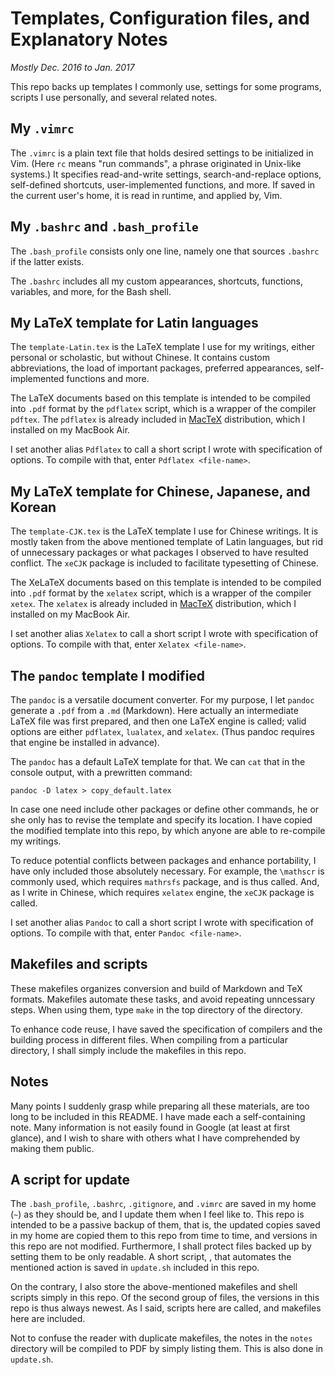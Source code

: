 # Templates, Configuration files, and Explanatory Notes
*Mostly Dec. 2016 to Jan. 2017*

This repo backs up templates I commonly use, settings for some programs, scripts I use personally, and several related notes.

## My `.vimrc`

The `.vimrc` is a plain text file that holds desired settings to be initialized in Vim. (Here `rc` means "run commands", a phrase originated in Unix-like systems.) It specifies read-and-write settings, search-and-replace options, self-defined shortcuts, user-implemented functions, and more. If saved in the current user's home, it is read in runtime, and applied by, Vim.

## My `.bashrc` and `.bash_profile`

The `.bash_profile` consists only one line, namely one that sources `.bashrc` if the latter exists.

The `.bashrc` includes all my custom appearances, shortcuts, functions, variables, and more, for the Bash shell.

## My LaTeX template for Latin languages

The `template-Latin.tex` is the LaTeX template I use for my writings, either personal or scholastic, but without Chinese. It contains custom abbreviations, the load of important packages, preferred appearances, self-implemented functions and more.

The LaTeX documents based on this template is intended to be compiled into `.pdf` format by the `pdflatex` script, which is a wrapper of the compiler `pdftex`. The `pdflatex` is already included in [MacTeX](http://www.tug.org/mactex/) distribution, which I installed on my MacBook Air.

I set another alias `Pdflatex` to call a short script I wrote with specification of options. To compile with that, enter `Pdflatex <file-name>`. 

## My LaTeX template for Chinese, Japanese, and Korean

The `template-CJK.tex` is the LaTeX template I use for Chinese writings. It is mostly taken from the above mentioned template of Latin languages, but rid of unnecessary packages or what packages I observed to have resulted conflict. The `xeCJK` package is included to facilitate typesetting of Chinese.

The XeLaTeX documents based on this template is intended to be compiled into `.pdf` format by the `xelatex` script, which is a wrapper of the compiler `xetex`. The `xelatex` is already included in [MacTeX](http://www.tug.org/mactex/) distribution, which I installed on my MacBook Air.

I set another alias `Xelatex` to call a short script I wrote with specification of options. To compile with that, enter `Xelatex <file-name>`. 

## The `pandoc` template I modified

The `pandoc` is a versatile document converter. For my purpose, I let `pandoc` generate a `.pdf` from a `.md` (Markdown). Here actually an intermediate LaTeX file was first prepared, and then one LaTeX engine is called; valid options are either `pdflatex`, `lualatex`, and `xelatex`. (Thus pandoc requires that engine be installed in advance). 

The `pandoc` has a default LaTeX template for that. We can `cat` that in the console output, with a prewritten command:

    pandoc -D latex > copy_default.latex

In case one need include other packages or define other commands, he or she only has to revise the template and specify its location. I have copied the modified template into this repo, by which anyone are able to re-compile my writings.

To reduce potential conflicts between packages and enhance portability, I have only included those absolutely necessary. For example, the `\mathscr` is commonly used, which requires `mathrsfs` package, and is thus called. And, as I write in Chinese, which requires `xelatex` engine, the `xeCJK` package is called.

I set another alias `Pandoc` to call a short script I wrote with specification of options. To compile with that, enter `Pandoc <file-name>`. 

## Makefiles and scripts

These makefiles organizes conversion and build of Markdown and TeX formats. Makefiles automate these tasks, and avoid repeating unncessary steps. When using them, type `make` in the top directory of the directory.

To enhance code reuse, I have saved the specification of compilers and the building process in different files. When compiling from a particular directory, I shall simply include the makefiles in this repo.

## Notes

Many points I suddenly grasp while preparing all these materials, are too long to be included in this README. I have made each a self-containing note. Many information is not easily found in Google (at least at first glance), and I wish to share with others what I have comprehended by making them public.

## A script for update

The `.bash_profile`, `.bashrc`, `.gitignore`, and `.vimrc` are saved in my home (`~`) as they should be, and I update them when I feel like to. This repo is intended to be a passive backup of them, that is, the updated copies saved in my home are copied them to this repo from time to time, and versions in this repo are not modified. Furthermore, I shall protect files backed up by setting them to be only readable. A short script, , that automates the mentioned action is saved in `update.sh` included in this repo.

On the contrary, I also store the above-mentioned makefiles and shell scripts simply in this repo. Of the second group of files, the versions in this repo is thus always newest. As I said, scripts here are called, and makefiles here are included.

Not to confuse the reader with duplicate makefiles, the notes in the `notes` directory will be compiled to PDF by simply listing them. This is also done in `update.sh`.

